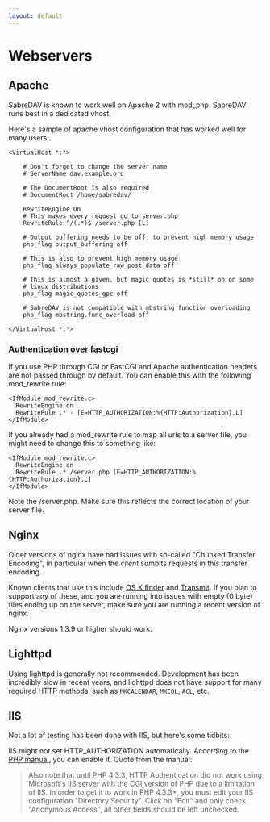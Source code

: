```yaml
---
layout: default
---
```


Webservers
==========

Apache
------

SabreDAV is known to work well on Apache 2 with mod_php. SabreDAV runs best in
a dedicated vhost.

Here's a sample of apache vhost configuration that has worked well for many
users:

    <VirtualHost *:*>

        # Don't forget to change the server name
        # ServerName dav.example.org

        # The DocumentRoot is also required
        # DocumentRoot /home/sabredav/

        RewriteEngine On
        # This makes every request go to server.php
        RewriteRule ^/(.*)$ /server.php [L]

        # Output buffering needs to be off, to prevent high memory usage
        php_flag output_buffering off

        # This is also to prevent high memory usage
        php_flag always_populate_raw_post_data off

        # This is almost a given, but magic quotes is *still* on on some
        # linux distributions
        php_flag magic_quotes_gpc off

        # SabreDAV is not compatible with mbstring function overloading
        php_flag mbstring.func_overload off

    </VirtualHost *:*>

### Authentication over fastcgi

If you use PHP through CGI or FastCGI and Apache authentication headers are not passed through by default. You can enable this with the following mod_rewrite rule:

    <IfModule mod_rewrite.c>
      RewriteEngine on
      RewriteRule .* - [E=HTTP_AUTHORIZATION:%{HTTP:Authorization},L]
    </IfModule>

If you already had a mod_rewrite rule to map all urls to a server file, you might need to change this to something like:

    <IfModule mod_rewrite.c>
      RewriteEngine on
      RewriteRule .* /server.php [E=HTTP_AUTHORIZATION:%{HTTP:Authorization},L]
    </IfModule>

Note the /server.php. Make sure this reflects the correct location of your server file.

Nginx
-----

Older versions of nginx have had issues with so-called "Chunked Transfer
Encoding", in particular when the _client_ sumbits requests in this transfer
encoding.

Known clients that use this include [OS X finder](dav/clients/finder) and
[Transmit](dav/clients/transmit). If you plan to support any of these, and you
are running into issues with empty (0 byte) files ending up on the server,
make sure you are running a recent version of nginx.

Nginx versions 1.3.9 or higher should work.

Lighttpd
--------

Using lighttpd is generally not recommended. Development has been incredibly
slow in recent years, and lighttpd does not have support for many required
HTTP methods, such as `MKCALENDAR`, `MKCOL`, `ACL`, etc.

IIS
---

Not a lot of testing has been done with IIS, but here's some tidbits:

IIS might not set HTTP_AUTHORIZATION automatically. According to the
[PHP manual][1], you can enable it. Quote from the manual:

> Also note that until PHP 4.3.3, HTTP Authentication did not work using
> Microsoft's IIS server with the CGI version of PHP due to a limitation of
> IIS. In order to get it to work in PHP 4.3.3+, you must edit your IIS
> configuration "Directory Security". Click on "Edit" and only check "Anonymous
> Access", all other fields should be left unchecked.

[1]: http://www.php.net/manual/en/features.http-auth.php
